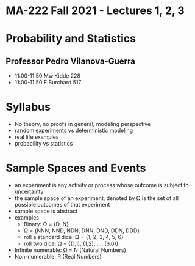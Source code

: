 # MA-222 Fall 2021 - Lectures 1, 2, 3
# Probability and Statistics

## Professor Pedro Vilanova-Guerra

- 11:00-11:50 Mw Kidde 228
- 11:00-11:50 F Burchard 517

# Syllabus
- No theory, no proofs in general, modeling perspective
- random experiments vs deterministic modeling
- real life examples
- probability vs statistics

# Sample Spaces and Events
- an experiment is any activity or process whose outcome is subject to uncertainty
- the sample space of an experiment, denoted by Ω is the set of all possible outcomes of that experiment
- sample space is abstract
- examples
    - Binary: Ω = {D, N}
    - Ω = {NNN, NND, NDN, DNN, DND, DDN, DDD}
    - roll a standard dice: Ω = {1, 2, 3, 4, 5, 6}
    - roll two dice: Ω = {(1,1), (1,2), ..., (6,6)}
- Infinite numerable: Ω = N (Natural Numbers)
- Non-numerable: R (Real Numbers)
